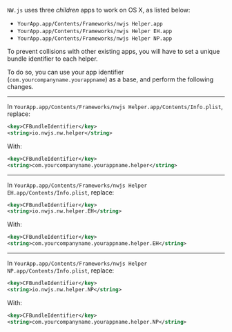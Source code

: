 `NW.js` uses three *children* apps to work on OS X, as listed below:

* `YourApp.app/Contents/Frameworks/nwjs Helper.app`
* `YourApp.app/Contents/Frameworks/nwjs Helper EH.app`
* `YourApp.app/Contents/Frameworks/nwjs Helper NP.app`

To prevent collisions with other existing apps, you will have to set a unique bundle identifier to each helper.

To do so, you can use your app identifier (`com.yourcompanyname.yourappname`) as a base, and perform the following changes.

---

In `YourApp.app/Contents/Frameworks/nwjs Helper.app/Contents/Info.plist`, replace:

```xml
<key>CFBundleIdentifier</key>
<string>io.nwjs.nw.helper</string>
```

With: 

```xml
<key>CFBundleIdentifier</key>
<string>com.yourcompanyname.yourappname.helper</string>
```

---

In `YourApp.app/Contents/Frameworks/nwjs Helper EH.app/Contents/Info.plist`, replace:

```xml
<key>CFBundleIdentifier</key>
<string>io.nwjs.nw.helper.EH</string>
```

With: 

```xml
<key>CFBundleIdentifier</key>
<string>com.yourcompanyname.yourappname.helper.EH</string>
```

---

In `YourApp.app/Contents/Frameworks/nwjs Helper NP.app/Contents/Info.plist`, replace:

```xml
<key>CFBundleIdentifier</key>
<string>io.nwjs.nw.helper.NP</string>
```

With: 

```xml
<key>CFBundleIdentifier</key>
<string>com.yourcompanyname.yourappname.helper.NP</string>
```
